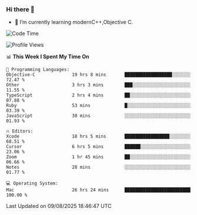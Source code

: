 ### Hi there 👋
- 🌱 I’m currently learning modernC++,Objective C.
<!--
**Asukaki7/Asukaki7** is a ✨ _special_ ✨ repository because its `README.md` (this file) appears on your GitHub profile.

Here are some ideas to get you started:

- 🔭 I’m currently working on ...
- 🌱 I’m currently learning ...
- 👯 I’m looking to collaborate on ...
- 🤔 I’m looking for help with ...
- 💬 Ask me about ...
- 📫 How to reach me: ...
- 😄 Pronouns: ...
- ⚡ Fun fact: ...
-->
<!--START_SECTION:waka-->
![Code Time](http://img.shields.io/badge/Code%20Time-685%20hrs%206%20mins-blue)

![Profile Views](http://img.shields.io/badge/Profile%20Views-0-blue)

📊 **This Week I Spent My Time On** 

```text
💬 Programming Languages: 
Objective-C              19 hrs 8 mins       ██████████████████░░░░░░░   72.47 % 
Other                    3 hrs 3 mins        ███░░░░░░░░░░░░░░░░░░░░░░   11.55 % 
TypeScript               2 hrs 4 mins        ██░░░░░░░░░░░░░░░░░░░░░░░   07.88 % 
Ruby                     53 mins             █░░░░░░░░░░░░░░░░░░░░░░░░   03.39 % 
JavaScript               30 mins             ░░░░░░░░░░░░░░░░░░░░░░░░░   01.93 % 

🔥 Editors: 
Xcode                    18 hrs 5 mins       █████████████████░░░░░░░░   68.51 % 
Cursor                   6 hrs 5 mins        ██████░░░░░░░░░░░░░░░░░░░   23.06 % 
Zoom                     1 hr 45 mins        ██░░░░░░░░░░░░░░░░░░░░░░░   06.66 % 
Notes                    28 mins             ░░░░░░░░░░░░░░░░░░░░░░░░░   01.77 % 

💻 Operating System: 
Mac                      26 hrs 24 mins      █████████████████████████   100.00 % 
```


 Last Updated on 09/08/2025 18:46:47 UTC
<!--END_SECTION:waka-->
